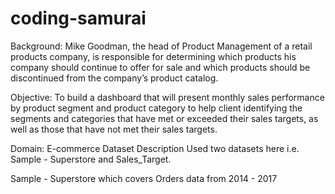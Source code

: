 # coding-samurai
Background:
Mike Goodman, the head of Product Management of a retail products company, is responsible for determining which products his company should continue to offer for sale and which products should be discontinued from the company’s product catalog.

Objective:
To build a dashboard that will present monthly sales performance by product segment and product category to help client identifying the segments and categories that have met or exceeded their sales targets, as well as those that have not met their sales targets.

Domain: E-commerce
Dataset Description
Used two datasets here i.e. Sample - Superstore and Sales_Target.

Sample - Superstore which covers Orders data from 2014 - 2017
